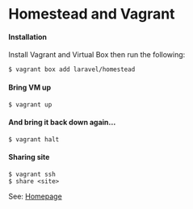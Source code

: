 # Homestead and Vagrant

#### Installation
Install Vagrant and Virtual Box then run the following:
```
$ vagrant box add laravel/homestead
```

#### Bring VM up
```
$ vagrant up
```

#### And bring it back down again...
```
$ vagrant halt
```

#### Sharing site
```
$ vagrant ssh
$ share <site>
```

See: [Homepage](https://laravel.com/docs/5.8/homestead)
